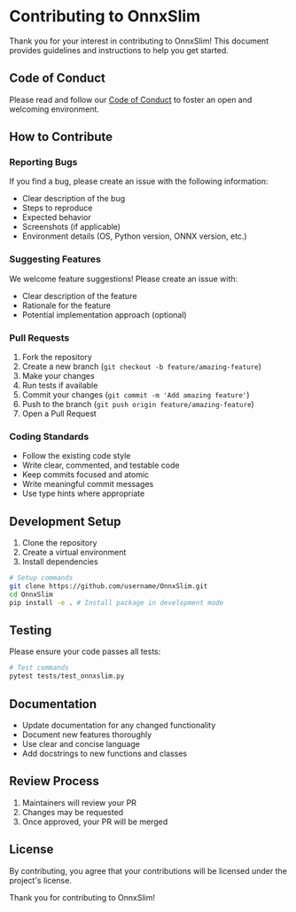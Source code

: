 # Contributing to OnnxSlim

Thank you for your interest in contributing to OnnxSlim! This document provides guidelines and instructions to help you get started.

## Code of Conduct

Please read and follow our [Code of Conduct](CODE_OF_CONDUCT.md) to foster an open and welcoming environment.

## How to Contribute

### Reporting Bugs

If you find a bug, please create an issue with the following information:

- Clear description of the bug
- Steps to reproduce
- Expected behavior
- Screenshots (if applicable)
- Environment details (OS, Python version, ONNX version, etc.)

### Suggesting Features

We welcome feature suggestions! Please create an issue with:

- Clear description of the feature
- Rationale for the feature
- Potential implementation approach (optional)

### Pull Requests

1. Fork the repository
2. Create a new branch (`git checkout -b feature/amazing-feature`)
3. Make your changes
4. Run tests if available
5. Commit your changes (`git commit -m 'Add amazing feature'`)
6. Push to the branch (`git push origin feature/amazing-feature`)
7. Open a Pull Request

### Coding Standards

- Follow the existing code style
- Write clear, commented, and testable code
- Keep commits focused and atomic
- Write meaningful commit messages
- Use type hints where appropriate

## Development Setup

1. Clone the repository
2. Create a virtual environment
3. Install dependencies

```bash
# Setup commands
git clone https://github.com/username/OnnxSlim.git
cd OnnxSlim
pip install -e . # Install package in development mode
```

## Testing

Please ensure your code passes all tests:

```bash
# Test commands
pytest tests/test_onnxslim.py
```

## Documentation

- Update documentation for any changed functionality
- Document new features thoroughly
- Use clear and concise language
- Add docstrings to new functions and classes

## Review Process

1. Maintainers will review your PR
2. Changes may be requested
3. Once approved, your PR will be merged

## License

By contributing, you agree that your contributions will be licensed under the project's license.

Thank you for contributing to OnnxSlim!
